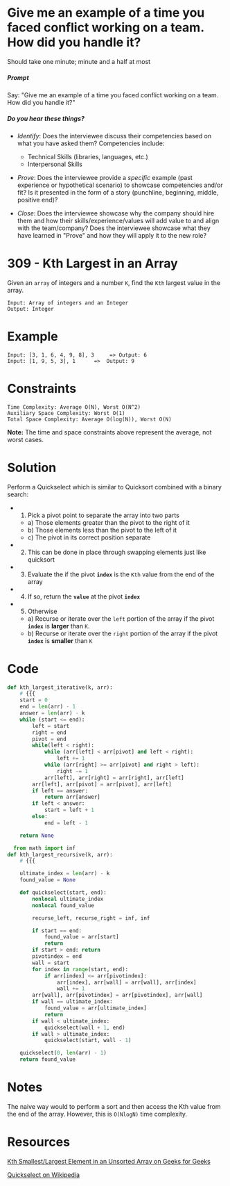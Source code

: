 # Give me an example of a time you faced conflict working on a team. How did you handle it?

Should take one minute; minute and a half at most

##### Prompt

Say: "Give me an example of a time you faced conflict working on a team. How did you handle it?"

##### Do you hear these things?

- *Identify*: Does the interviewee discuss their competencies based on what you have asked them? Competencies include:
   - Technical Skills (libraries, languages, etc.)
   - Interpersonal Skills  


- *Prove*: Does the interviewee provide a _specific_ example (past experience or hypothetical scenario)  to showcase competencies and/or fit? Is it presented in the form of a story (punchline, beginning, middle, positive end)?


- *Close*: Does the interviewee showcase why the company should hire them and how their skills/experience/values will add value to and align with the team/company? Does the interviewee showcase what they have learned in "Prove" and how they will apply it to the new role?

# 309 - Kth Largest in an Array

Given an `array` of integers and a number `K`, find the `Kth` largest value in the array.
```
Input: Array of integers and an Integer
Output: Integer
```

# Example
```
Input: [3, 1, 6, 4, 9, 8], 3     =>	Output: 6
Input: [1, 9, 5, 3], 1		=>	Output: 9
```
# Constraints
```
Time Complexity: Average O(N), Worst O(N^2)
Auxiliary Space Complexity: Worst O(1)
Total Space Complexity: Average O(log(N)), Worst O(N)
```

**Note:** The time and space constraints above represent the average, not worst cases.

# Solution

Perform a Quickselect which is similar to Quicksort combined with a binary search:

* 1) Pick a pivot point to separate the array into two parts
  * a) Those elements greater than the pivot to the right of it
  * b) Those elements less than the pivot to the left of it
  * c) The pivot in its correct position separate
* 2) This can be done in place through swapping elements just like quicksort

* 3) Evaluate the if the pivot **`index`** is the `Kth` value from the end of the array
* 4) If so, return the **`value`** at the pivot **`index`**
* 5) Otherwise
  * a) Recurse or iterate over the `left` portion of the array if the pivot **`index`** is **larger** than `K`.
  * b) Recurse or iterate over the `right` portion of the array if the pivot **`index`** is **smaller** than `K`


# Code
```python
def kth_largest_iterative(k, arr):
    # {{{
    start = 0
    end = len(arr) - 1
    answer = len(arr) - k
    while (start <= end):
        left = start
        right = end
        pivot = end
        while(left < right):
            while (arr[left] < arr[pivot] and left < right):
                left += 1
            while (arr[right] >= arr[pivot] and right > left):
                right -= 1
            arr[left], arr[right] = arr[right], arr[left]
        arr[left], arr[pivot] = arr[pivot], arr[left]
        if left == answer:
            return arr[answer]
        if left < answer:
            start = left + 1
        else:
            end = left - 1

    return None

  from math import inf
def kth_largest_recursive(k, arr):
    # {{{

    ultimate_index = len(arr) - k
    found_value = None

    def quickselect(start, end):
        nonlocal ultimate_index
        nonlocal found_value

        recurse_left, recurse_right = inf, inf

        if start == end:
            found_value = arr[start]
            return
        if start > end: return
        pivotindex = end
        wall = start
        for index in range(start, end):
            if arr[index] <= arr[pivotindex]:
                arr[index], arr[wall] = arr[wall], arr[index]
                wall += 1
        arr[wall], arr[pivotindex] = arr[pivotindex], arr[wall]
        if wall == ultimate_index:
            found_value = arr[ultimate_index]
            return
        if wall < ultimate_index:
            quickselect(wall + 1, end)
        if wall > ultimate_index:
            quickselect(start, wall - 1)

    quickselect(0, len(arr) - 1)
    return found_value

```

# Notes

The naive way would to perform a sort and then access the Kth value from the end of the array. However, this is `O(NlogN)` time complexity.

# Resources

[Kth Smallest/Largest Element in an Unsorted Array on Geeks for Geeks](http://www.geeksforgeeks.org/kth-smallestlargest-element-unsorted-array/)

[Quickselect on Wikipedia](https://en.wikipedia.org/wiki/Quickselect)
